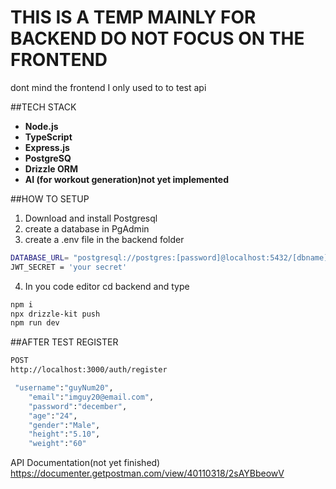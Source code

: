 # THIS IS A TEMP MAINLY FOR BACKEND DO NOT FOCUS ON THE FRONTEND
dont mind the frontend I only used to to test api

##TECH STACK
- **Node.js**
- **TypeScript**
- **Express.js**
- **PostgreSQ**
- **Drizzle ORM**
- **AI (for workout generation)not yet implemented**

##HOW TO SETUP
1. Download and install Postgresql
2. create a database in PgAdmin
3. create a .env file in the backend folder 
```bash
DATABASE_URL= "postgresql://postgres:[password]@localhost:5432/[dbname]" //remove and replace the []
JWT_SECRET = 'your secret'
```
4. In you code editor cd backend and type
```bash
npm i
npx drizzle-kit push
npm run dev
```
##AFTER TEST REGISTER
```bash
POST
http://localhost:3000/auth/register

 "username":"guyNum20",
    "email":"imguy20@email.com",
    "password":"december",
    "age":"24",
    "gender":"Male",
    "height":"5.10",
    "weight":"60"
```
API Documentation(not yet finished)
https://documenter.getpostman.com/view/40110318/2sAYBbeowV
